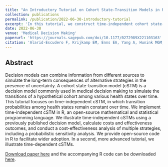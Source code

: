 ```yaml
---
title: "An Introductory Tutorial on Cohort State-Transition Models in R Using a Cost-Effectiveness Analysis Example"
collection: publications
permalink: /publication/2022-06-30-introductory-tutorial
excerpt: 'In this tutorial, we construct time-independent cohort state-transition models (cSTMs) using a previously published decision model, calculate costs and effectiveness outcomes, conduct a cost-effectiveness analysis of multiple strategies, and conduct a probabilistic sensitivity analysis.'
date: 2022-06-30
venue: 'Medical Decision Making'
paperurl: 'https://journals.sagepub.com/doi/10.1177/0272989X221103163'
citation: 'Alarid-Escudero F, Krijkamp EM, Enns EA, Yang A, Hunink MGM, Pechlivanoglou P, Jalal H. An Introductory Tutorial on Cohort State-Transition Models in R Using a Cost-Effectiveness Analysis Example. Medical Decision Making. 2022;(Online First).'
---
```

## Abstract
Decision models can combine information from different sources to simulate the long-term consequences of alternative strategies in the presence of uncertainty. A cohort state-transition model (cSTM) is a decision model commonly used in medical decision making to simulate the transitions of a hypothetical cohort among various health states over time. This tutorial focuses on time-independent cSTM, in which transition probabilities among health states remain constant over time. We implement time-independent cSTM in R, an open-source mathematical and statistical programming language. We illustrate time-independent cSTMs using a previously published decision model, calculate costs and effectiveness outcomes, and conduct a cost-effectiveness analysis of multiple strategies, including a probabilistic sensitivity analysis. We provide open-source code in R to facilitate wider adoption. In a second, more advanced tutorial, we illustrate time-dependent cSTMs.

[Download paper here](https://journals.sagepub.com/doi/10.1177/0272989X221103163) and the accompanying R code can be downloaded [here](https://github.com/DARTH-git/cohort-modeling-tutorial-intro).